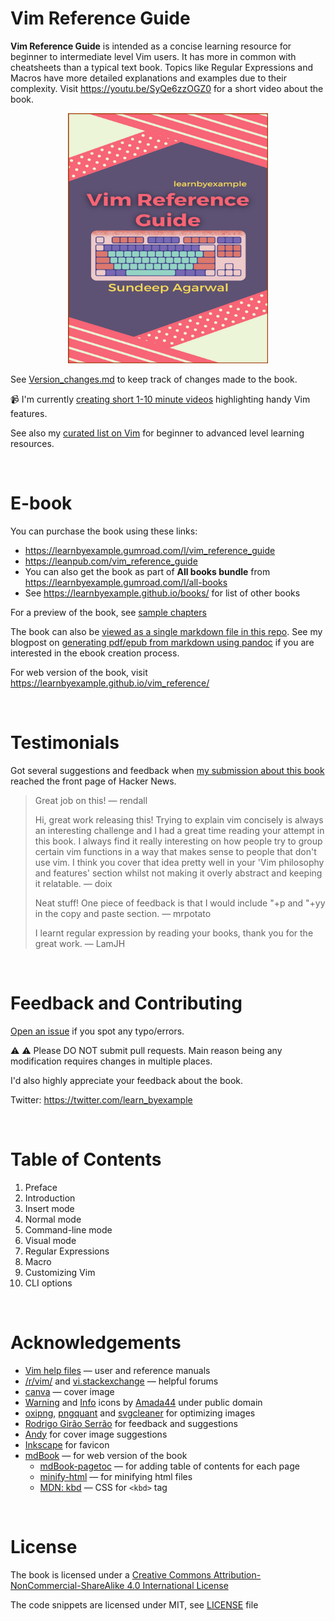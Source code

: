 # Vim Reference Guide

**Vim Reference Guide** is intended as a concise learning resource for beginner to intermediate level Vim users. It has more in common with cheatsheets than a typical text book. Topics like Regular Expressions and Macros have more detailed explanations and examples due to their complexity. Visit https://youtu.be/SyQe6zzOGZ0 for a short video about the book.

<p align="center"> <img src="./images/vim_reference_guide.png" width="320px" height="400px" /> </p>

See [Version_changes.md](./Version_changes.md) to keep track of changes made to the book.

📹 I'm currently [creating short 1-10 minute videos](https://www.youtube.com/playlist?list=PLTv2U3HnAL4NN2tK-59ZiNBm-o64-Yvos) highlighting handy Vim features.

See also my [curated list on Vim](https://learnbyexample.github.io/curated_resources/vim.html) for beginner to advanced level learning resources.

<br>

# E-book

You can purchase the book using these links:

* https://learnbyexample.gumroad.com/l/vim_reference_guide
* https://leanpub.com/vim_reference_guide
* You can also get the book as part of **All books bundle** from https://learnbyexample.gumroad.com/l/all-books
* See https://learnbyexample.github.io/books/ for list of other books

For a preview of the book, see [sample chapters](https://github.com/learnbyexample/vim_reference/blob/master/sample_chapters/vim_reference_guide_sample.pdf)

The book can also be [viewed as a single markdown file in this repo](./vim_reference_guide.md). See my blogpost on [generating pdf/epub from markdown using pandoc](https://learnbyexample.github.io/customizing-pandoc/) if you are interested in the ebook creation process.

For web version of the book, visit https://learnbyexample.github.io/vim_reference/

<br>

# Testimonials

Got several suggestions and feedback when [my submission about this book](https://news.ycombinator.com/item?id=30684232) reached the front page of Hacker News.

>Great job on this! — rendall
>
>Hi, great work releasing this! Trying to explain vim concisely is always an interesting challenge and I had a great time reading your attempt in this book. I always find it really interesting on how people try to group certain vim functions in a way that makes sense to people that don't use vim. I think you cover that idea pretty well in your 'Vim philosophy and features' section whilst not making it overly abstract and keeping it relatable. — doix
>
>Neat stuff! One piece of feedback is that I would include "+p and "+yy in the copy and paste section. — mrpotato
>
>I learnt regular expression by reading your books, thank you for the great work. — LamJH

<br>

# Feedback and Contributing

[Open an issue](https://github.com/learnbyexample/vim_reference/issues) if you spot any typo/errors.

⚠️ ⚠️ Please DO NOT submit pull requests. Main reason being any modification requires changes in multiple places.

I'd also highly appreciate your feedback about the book.

Twitter: https://twitter.com/learn_byexample

<br>

# Table of Contents

1) Preface
2) Introduction
3) Insert mode
4) Normal mode
5) Command-line mode
6) Visual mode
7) Regular Expressions
8) Macro
9) Customizing Vim
10) CLI options

<br>

# Acknowledgements

* [Vim help files](https://vimhelp.org/) — user and reference manuals
* [/r/vim/](https://www.reddit.com/r/vim) and [vi.stackexchange](https://vi.stackexchange.com/) — helpful forums
* [canva](https://www.canva.com/) — cover image
* [Warning](https://commons.wikimedia.org/wiki/File:Warning_icon.svg) and [Info](https://commons.wikimedia.org/wiki/File:Info_icon_002.svg) icons by [Amada44](https://commons.wikimedia.org/wiki/User:Amada44) under public domain
* [oxipng](https://github.com/shssoichiro/oxipng), [pngquant](https://pngquant.org/) and [svgcleaner](https://github.com/RazrFalcon/svgcleaner) for optimizing images
* [Rodrigo Girão Serrão](https://mathspp.com/) for feedback and suggestions
* [Andy](https://twitter.com/andylondon) for cover image suggestions
* [Inkscape](https://inkscape.org/) for favicon
* [mdBook](https://github.com/rust-lang/mdBook) — for web version of the book
    * [mdBook-pagetoc](https://github.com/JorelAli/mdBook-pagetoc) — for adding table of contents for each page
    * [minify-html](https://github.com/wilsonzlin/minify-html) — for minifying html files
    * [MDN: kbd](https://developer.mozilla.org/en-US/docs/Web/HTML/Element/kbd) — CSS for `<kbd>` tag

<br>

# License

The book is licensed under a [Creative Commons Attribution-NonCommercial-ShareAlike 4.0 International License](https://creativecommons.org/licenses/by-nc-sa/4.0/)

The code snippets are licensed under MIT, see [LICENSE](./LICENSE) file

